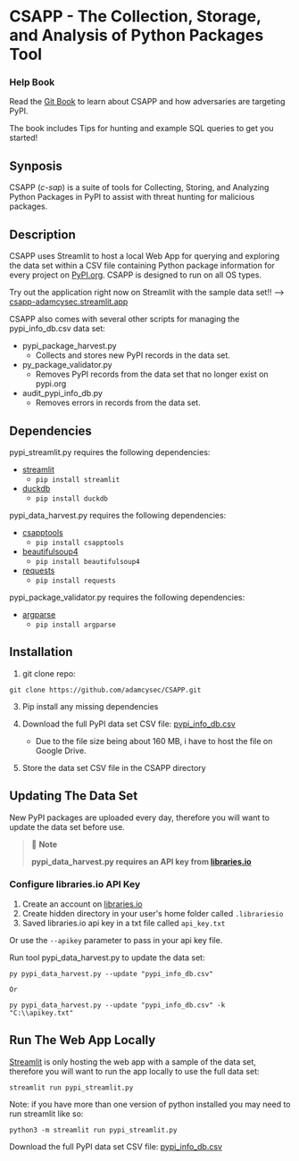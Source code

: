 # CSAPP - The Collection, Storage, and Analysis of Python Packages Tool

### Help Book
Read the [Git Book](https://adamcysec.gitbook.io/csapp/) to learn about CSAPP and how adversaries are targeting PyPI.

The book includes Tips for hunting and example SQL queries to get you started!

## Synposis

CSAPP (*c-sap*) is a suite of tools for Collecting, Storing, and Analyzing Python Packages in PyPI to assist with threat hunting for malicious packages. 

## Description

CSAPP uses Streamlit to host a local Web App for querying and exploring the data set within a CSV file containing Python package information for every project on [PyPI.org](https://pypi.org/). CSAPP is designed to run on all OS types. 

Try out the application right now on Streamlit with the sample data set!! --> [csapp-adamcysec.streamlit.app](https://csapp-adamcysec.streamlit.app/)

CSAPP also comes with several other scripts for managing the pypi_info_db.csv data set:

- pypi_package_harvest.py
  - Collects and stores new PyPI records in the data set.
- py_package_validator.py
  - Removes PyPI records from the data set that no longer exist on pypi.org
- audit_pypi_info_db.py
  - Removes errors in records from the data set.

## Dependencies
pypi_streamlit.py requires the following dependencies:
- [streamlit](https://pypi.org/project/streamlit/)
  - `pip install streamlit` 
- [duckdb](https://pypi.org/project/duckdb/)
  - `pip install duckdb` 

pypi_data_harvest.py requires the following dependencies:
- [csapptools](https://pypi.org/project/csapptools/)
  - `pip install csapptools`
- [beautifulsoup4](https://pypi.org/project/beautifulsoup4/)
  - `pip install beautifulsoup4`
- [requests](https://pypi.org/project/requests/)
  - `pip install requests`

pypi_package_validator.py requires the following dependencies:
- [argparse](https://pypi.org/project/argparse/)
  - `pip install argparse`

## Installation

1. git clone repo:

```
git clone https://github.com/adamcysec/CSAPP.git
```

3. Pip install any missing dependencies 

4. Download the full PyPI data set CSV file: [pypi_info_db.csv](https://drive.google.com/file/d/176E-5gb97egmRe8W9K-bh2YqHPn1W0PE/view?usp=sharing)
   - Due to the file size being about 160 MB, i have to host the file on Google Drive.

5. Store the data set CSV file in the CSAPP directory

## Updating The Data Set

New PyPI packages are uploaded every day, therefore you will want to update the data set before use.

> 📘 **Note**
>
> **pypi_data_harvest.py requires an API key from [libraries.io](https://libraries.io/)**

### Configure libraries.io API Key

1. Create an account on [libraries.io](https://libraries.io/)
2. Create hidden directory in your user's home folder called `.librariesio`
3. Saved libraries.io api key in a txt file called `api_key.txt`

Or use the `--apikey` parameter to pass in your api key file.

Run tool pypi_data_harvest.py to update the data set:

```
py pypi_data_harvest.py --update "pypi_info_db.csv"

Or

py pypi_data_harvest.py --update "pypi_info_db.csv" -k "C:\\apikey.txt"
```

## Run The Web App Locally

[Streamlit](https://csapp-adamcysec.streamlit.app/) is only hosting the web app with a sample of the data set, therefore you will want to run the app locally to use the full data set:

```
streamlit run pypi_streamlit.py
```

Note: if you have more than one version of python installed you may need to run streamlit like so:

```
python3 -m streamlit run pypi_streamlit.py
```

Download the full PyPI data set CSV file: [pypi_info_db.csv](https://drive.google.com/file/d/176E-5gb97egmRe8W9K-bh2YqHPn1W0PE/view?usp=sharing)
